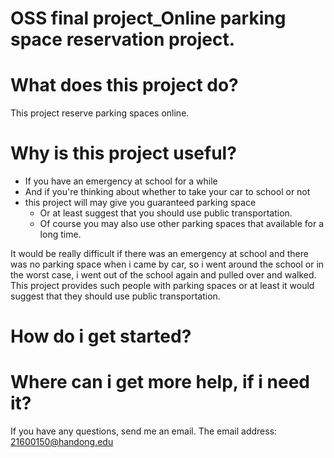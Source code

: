 # OSS final project_Online parking space reservation project.

# What does this project do?
This project reserve parking spaces online.
# Why is this project useful?
* If you have an emergency at school for a while
* And if you're thinking about whether to take your car to school or not
* this project will may give you guaranteed parking space  
  * Or at least suggest that you should use public transportation.
  * Of course you may also use other parking spaces that available for a long time.

It would be really difficult if there was an emergency at school and there was no parking space when i came by car, so i went around the school or in the worst case, i went out of the school again and pulled  over and walked.
This project provides such people with parking spaces or at least it would suggest that they should use public transportation.
# How do i get started?
# Where can i get more help, if i need it?
If you have any questions, send me an email.
The email address: [21600150@handong.edu](mailto:21600150@handong.edu)
